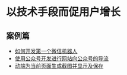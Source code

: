 # 以技术手段而促用户增长

## 案例篇

+ [如何开发第一个微信机器人](./wechaty-start.md)
+ [使用公众号开发进行网站向公众号的导流](https://shanyue.tech/op/blog-to-wechat.html)
+ [动端为当前页面生成截图并显示及保存]()